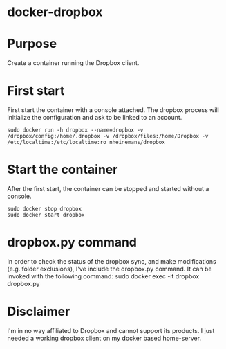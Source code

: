 # docker-dropbox
# Purpose
Create a container running the Dropbox client.

# First start
First start the container with a console attached. The dropbox process will initialize the configuration and ask to be linked to an account.

	sudo docker run -h dropbox --name=dropbox -v /dropbox/config:/home/.dropbox -v /dropbox/files:/home/Dropbox -v /etc/localtime:/etc/localtime:ro nheinemans/dropbox

# Start the container
After the first start, the container can be stopped and started without a console.

    sudo docker stop dropbox
    sudo docker start dropbox

# dropbox.py command
In order to check the status of the dropbox sync, and make modifications (e.g. folder exclusions), I've include the dropbox.py command. It can be invoked with the following command:
    sudo docker exec -it dropbox dropbox.py

# Disclaimer
I'm in no way affiliated to Dropbox and cannot support its products. I just needed a working dropbox client on my docker based home-server.
